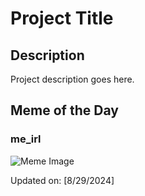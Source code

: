 # Project Title

## Description

Project description goes here.

## Meme of the Day

### me_irl
![Meme Image](https://i.redd.it/ax539ry48fld1.gif)

Updated on: [8/29/2024]